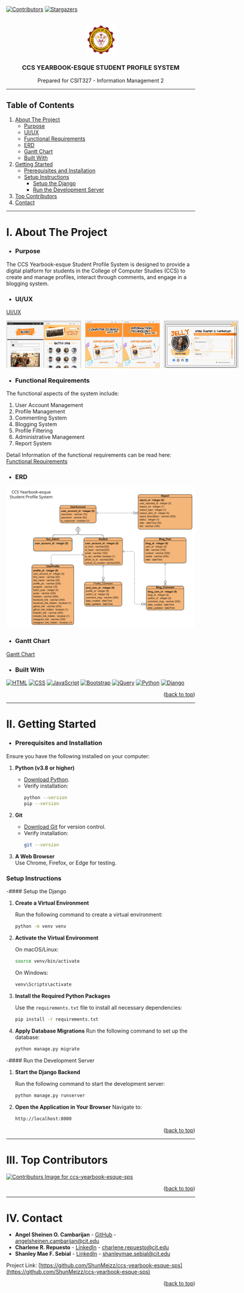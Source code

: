 <a id="readme-top"></a>

[![Contributors][contributors-shield]][contributors-url]
[![Stargazers][stars-shield]][stars-url]

<!-- PROJECT LOGO -->
<br />
<div align="center">
  <a href="https://github.com/ShunMeizz/ccs-yearbook-esque-sps">
    <img src="yearbook_ccs/static/images/cit_logo.png" alt="Logo" width="80" height="80">
  </a>

  <h3 align="center">CCS YEARBOOK-ESQUE STUDENT PROFILE SYSTEM</h3>

  <p align="center">
    Prepared for CSIT327 - Information Management 2
  </p>
</div>

---

## Table of Contents

1. [About The Project](#about-the-project)
   - [Purpose](#purpose)
   - [UI/UX](#uiux)
   - [Functional Requirements](#functional-requirements)
   - [ERD](#erd)
   - [Gantt Chart](#gantt-chart)
   - [Built With](#built-with)
2. [Getting Started](#getting-started)
   - [Prerequisites and Installation](#prerequisites-and-installation)
   - [Setup Instructions](#setup-instructions)
     - [Setup the Django](#setup-the-django)
     - [Run the Development Server](#run-the-development-server)
3. [Top Contributors](#top-contributors)
4. [Contact](#contact)

---

# I. About The Project

- ### Purpose

The CCS Yearbook-esque Student Profile System is designed to provide a digital platform for students in the College of Computer Studies (CCS) to create and manage profiles, interact through comments, and engage in a blogging system.

- ### UI/UX
[UI/UX](ProjectDocumentation\FigmaUI_CCS_Yearbook_esque.pdf)
<div style="display: flex; gap: 10px;">
<img src="ProjectDocumentation\CCS_Yearbook_esque_Blog_Batch.png" alt="Figma Design 1" width="200"/>
<img src="ProjectDocumentation/CCS_Yearbook_esque_Home.png" alt="Figma Design 2" width="200"/>
<img src="ProjectDocumentation\CCS_Yearbook_esque_Profile.png" alt="Figma Design 3" width="200"/>
</div>


- ### Functional Requirements

The functional aspects of the system include:

1. User Account Management
2. Profile Management
3. Commenting System
4. Blogging System
5. Profile Filtering
6. Administrative Management
7. Report System

Detail Information of the functional requirements can be read here:
[Functional Requirements](ProjectDocumentation\FigmaUI_CCS_Yearbook_esque.pdf)

- ### ERD
<img src="ProjectDocumentation\ERD_CCS_Yearbook_esque.png" width="700">

- ### Gantt Chart
 [Gantt Chart](ProjectDocumentation\GanttChart_CCS_Yearbook-esque_Student_Profile.pdf)

- ### Built With

[![HTML][HTML-shield]][HTML-url] [![CSS][CSS-shield]][CSS-url] [![JavaScript][JavaScript-shield]][JavaScript-url] [![Bootstrap][Bootstrap-shield]][Bootstrap-url] [![jQuery][JQuery-shield]][JQuery-url] [![Python][Python-shield]][Python-url] [![Django][Django-shield]][Django-url]

<p align="right">(<a href="#readme-top">back to top</a>)</p>

---

# II. Getting Started

- ### Prerequisites and Installation

Ensure you have the following installed on your computer:

1. **Python (v3.8 or higher)**

   - [Download Python](https://www.python.org/downloads/).
   - Verify installation:
     ```sh
     python --version
     pip --version
     ```

2. **Git**

   - [Download Git](https://git-scm.com/downloads) for version control.
   - Verify installation:
     ```sh
     git --version
     ```

3. **A Web Browser**  
   Use Chrome, Firefox, or Edge for testing.

### Setup Instructions

-#### Setup the Django

1. **Create a Virtual Environment**

   Run the following command to create a virtual environment:

   ```sh
   python -m venv venv
   ```

2. **Activate the Virtual Environment**

   On macOS/Linux:

   ```sh
   source venv/bin/activate
   ```

   On Windows:

   ```sh
   venv\Scripts\activate
   ```

3. **Install the Required Python Packages**

   Use the `requirements.txt` file to install all necessary dependencies:

   ```sh
   pip install -r requirements.txt
   ```

4. **Apply Database Migrations**
   Run the following command to set up the database:
   ```sh
   python manage.py migrate
   ```

-#### Run the Development Server

1. **Start the Django Backend**

   Run the following command to start the development server:

   ```sh
   python manage.py runserver
   ```

2. **Open the Application in Your Browser**
   Navigate to:
   ```sh
   http://localhost:8000
   ```

<p align="right">(<a href="#readme-top">back to top</a>)</p>

---

# III. Top Contributors

<a href="https://github.com/ShunMeizz/ccs-yearbook-esque-sps/graphs/contributors">
  <img src="https://contrib.rocks/image?repo=ShunMeizz/ccs-yearbook-esque-sps" alt="Contributors Image for ccs-yearbook-esque-sps" />
</a>

<p align="right">(<a href="#readme-top">back to top</a>)</p>

---

# IV. Contact

- **Angel Sheinen O. Cambarijan** - [GitHub](https://github.com/jellypedia) - angelsheinen.cambarijan@cit.edu
- **Charlene R. Repuesto** - [LinkedIn](https://www.linkedin.com/in/charlene-repuesto/) - charlene.repuesto@cit.edu
- **Shanley Mae F. Sebial** - [LinkedIn](https://www.linkedin.com/in/shanley-mae-sebial-966358305/) - shanleymae.sebial@cit.edu

Project Link: [https://github.com/ShunMeizz/ccs-yearbook-esque-sps](https://github.com/ShunMeizz/ccs-yearbook-esque-sps)

<p align="right">(<a href="#readme-top">back to top</a>)</p>

<!-- MARKDOWN LINKS & IMAGES -->
<!-- https://www.markdownguide.org/basic-syntax/#reference-style-links -->

[contributors-shield]: https://img.shields.io/github/contributors/ShunMeizz/ccs-yearbook-esque-sps.svg?style=for-the-badge
[contributors-url]: https://github.com/ShunMeizz/ccs-yearbook-esque-sps/graphs/contributors
[stars-shield]: https://img.shields.io/github/stars/ShunMeizz/ccs-yearbook-esque-sps?style=for-the-badge
[stars-url]: https://github.com/ShunMeizz/ccs-yearbook-esque-sps/stargazers
[HTML-shield]: https://img.shields.io/badge/-HTML-orange
[HTML-url]: https://developer.mozilla.org/en-US/docs/Web/HTML
[CSS-shield]: https://img.shields.io/badge/-CSS-blue
[CSS-url]: https://developer.mozilla.org/en-US/docs/Web/CSS
[JavaScript-shield]: https://img.shields.io/badge/-JavaScript-yellow
[JavaScript-url]: https://developer.mozilla.org/en-US/docs/Web/JavaScript
[Bootstrap-shield]: https://img.shields.io/badge/Bootstrap-563D7C?style=for-the-badge&logo=bootstrap&logoColor=white
[Bootstrap-url]: https://getbootstrap.com
[JQuery-shield]: https://img.shields.io/badge/jQuery-0769AD?style=for-the-badge&logo=jquery&logoColor=white
[JQuery-url]: https://jquery.com
[Python-shield]: https://img.shields.io/badge/-Python-blue
[Python-url]: https://www.python.org/
[Django-shield]: https://img.shields.io/badge/-Django-green
[Django-url]: https://www.djangoproject.com/
